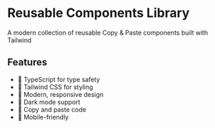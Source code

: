 # Reusable Components Library

A modern collection of reusable Copy & Paste components built with Tailwind

## Features

- 💎 TypeScript for type safety
- 🎯 Tailwind CSS for styling
- 🎨 Modern, responsive design
- 🌙 Dark mode support
- 🧩 Copy and paste code
- 📱 Mobile-friendly
